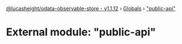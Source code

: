 [@lucasheight/odata-observable-store - v1.1.12](../README.md) › [Globals](../globals.md) › ["public-api"](_public_api_.md)

# External module: "public-api"


